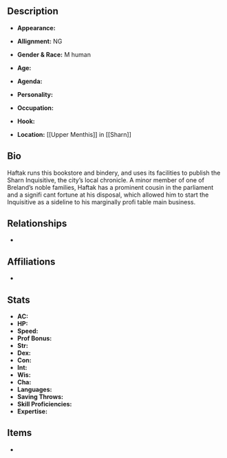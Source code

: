 ## Description
- **Appearance:** 

- **Allignment:** NG

- **Gender & Race:** M human

- **Age:** 

- **Agenda:** 

- **Personality:** 

- **Occupation:** 

- **Hook:** 

- **Location:** [[Upper Menthis]] in [[Sharn]]

## Bio
Haftak runs this bookstore and bindery, and uses its facilities to publish the Sharn Inquisitive, the city’s local chronicle. A minor member of one of Breland’s noble families, Haftak has a prominent cousin in the parliament and a signifi cant fortune at his disposal, which allowed him to start the Inquisitive as a sideline to his marginally profi table main business.

## Relationships
- 

## Affiliations
- 

## Stats
- **AC:** 
- **HP:** 
- **Speed:** 
- **Prof Bonus:** 
- **Str:** 
- **Dex:** 
- **Con:** 
- **Int:** 
- **Wis:** 
- **Cha:** 
- **Languages:** 
- **Saving Throws:** 
- **Skill Proficiencies:** 
- **Expertise:** 


## Items
- 

